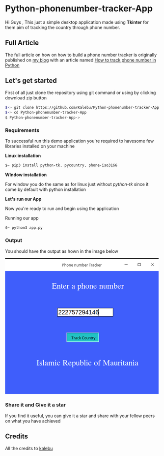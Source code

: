 # Python-phonenumber-tracker-App

Hi Guys , This just a simple desktop application made using **Tkinter** for them aim of tracking the country through phone number.

Full Article 
--------------
The full article on how on how to build a phone number tracker is originally published on [my blog](kalebujordan.com) with an article named [How to track phone number in Python](https://kalebujordan.com/how-to-track-phone-number-in-python/) 

## Let's get started 

First of all just clone the repository using git command or using by clicking download zip button 

```bash 
$-> git clone https://github.com/Kalebu/Python-phonenumber-tracker-App
$-> cd Python-phonenumber-tracker-App
$ Python-phonenumber-tracker-App-> 
```

### Requirements 

To successful run this demo application you're required to havesome few libraries installed on your machine 

**Linux installation**
```bash
$~ pip3 install python-tk, pycountry, phone-iso3166
```

**WIndow installation** 

For window you do the same as for linux just without *python-tk* since it come by default with python installation 

**Let's run our App**

Now you're ready to run and begin using the application 

Running our app

```bash
$~ python3 app.py
```

### Output 

You should have the output as hown in the image below 

![Phone number Tracke](image2.png)

### Share it and Give it a star 

If you find it useful, you can give it a star and share with your fellow peers on what you have achieved 


Credits
-----------
All the credits to [kalebu](github.com/kalebu)

